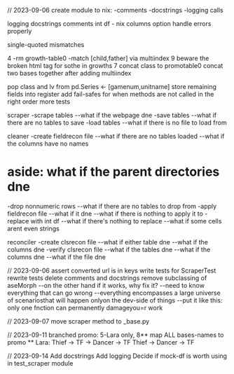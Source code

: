 // 2023-09-06
create module to nix:
-comments
-docstrings
-logging calls

logging
docstrings
comments
int df - nix columns option
handle errors properly

single-quoted mismatches

4
-rm growth-table0
-match [child,father] via multiindex
9
beware the broken html tag for sothe in growths
7
concat class to promotable0
concat two bases together after adding multiindex

pop class and lv from pd.Series <- [gamenum,unitname]
store remaining fields into register
add fail-safes for when methods are not called in the right order
more tests

scraper
-scrape tables
--what if the webpage dne
-save tables
--what if there are no tables to save
-load tables
--what if there is no file to load from

cleaner
-create fieldrecon file
--what if there are no tables loaded
--what if the columns have no names
# aside: what if the parent directories dne
-drop nonnumeric rows
--what if there are no tables to drop from
-apply fieldrecon file
--what if it dne
--what if there is nothing to apply it to
-replace with int df
--what if there's nothing to replace
--what if some cells arent even strings

reconciler
-create clsrecon file
--what if either table dne
--what if the columns dne
-verify clsrecon file
--what if the tables dne
--what if the columns dne
--what if the file dne


// 2023-09-06
assert converted url is in keys
write tests for ScraperTest
rewrite tests
delete comments and docstrings
remove subclassing of aseMorph
--on the other hand if it works, why fix it?
  --need to know everything that can go wrong
    --everything encompasses a large universe of scenariosthat will happen onlyon the dev-side of things
        --put it like this: only one fnction can permanently damageyou=r work

// 2023-09-07
move scraper method to \_base.py

// 2023-09-11
branched promo: 5-Lara only, 8**
map ALL bases-names to promo
**
Lara: Thief -> TF -> Dancer -> TF
Thief -> Dancer -> TF

// 2023-09-14
Add docstrings
Add logging
Decide if mock-df is worth using in test_scraper module
